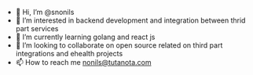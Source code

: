 - 👋 Hi, I’m @snonils
- 👀 I’m interested in backend development and integration between thrid part services
- 🌱 I’m currently learning golang and react js
- 💞️ I’m looking to collaborate on open source related on third part integrations and ehealth projects
- 📫 How to reach me nonils@tutanota.com
